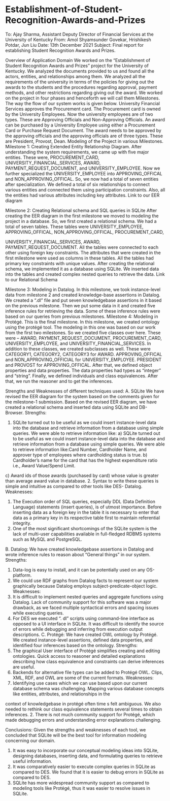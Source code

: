 # Establishment-of-Student-Recognition-Awards-and-Prizes
To: Ajay Sharma, Assistant Deputy Director of Financial Services at the University of Kentucky
From: Amol Shyamsunder Govekar, Hrishikesh Potdar, Jun Liu
Date: 13th December 2021
Subject: Final report for establishing Student Recognition Awards and Prizes.


Overview of Application Domain
We worked on the “Establishment of Student Recognition Awards and Prizes” project for the University of Kentucky. We analyzed the documents provided to us and found all the actors, entities, and relationships among them. We analyzed all the requirements of the university in terms of the policies for giving out the awards to the students and the procedures regarding approval, payment methods, and other restrictions regarding giving out the award. We worked on the project in four phases and henceforth we will call them Milestones.
The way the flow of our system works is given below.
University Financial Services approves the Procurement card. The Procurement card is owned by the University Employees. Now the university employees are of two types. These are Approving Officials and Non-Approving Officials. An award can be purchased by a University Employee using either a Procurement Card or Purchase Request Document. The award needs to be approved by the approving officials and the approving officials are of three types. These are President, Provost, Dean.
Modeling of the Project in various Milestones.
Milestone 1: Creating Extended Entity Relationship Diagram.
After understanding the system requirements, we came up with five major entities. These were, PROCUREMENT_CARD, UNIVERSITY_FINANCIAL_SERVICES, AWARD, PAYMENT_REQUEST_DOCUMENT,
and UNIVERSITY_EMPLOYEE. Now we further specialized the UNIVERSITY_EMPLOYEE into APPROVING_OFFICAL and NON_APPROVING_OFFICAL. So, we now had a total of seven entities after specialization. We defined a total of six relationships to connect various entities and connected them using participation constraints. Also, all the entities had various attributes including key attributes.
Link to our EER diagram

Milestone 2: Creating Relational schema and SQL queries in SQLite
After creating the EER diagram in the first milestone we moved to modeling the project in a database. So, we first created a relational schema. We had a total of seven tables. These tables were UNIVERSITY_EMPLOYEE, APPROVING_OFFICAL, NON_APPROVING_OFFICAL, PROCUREMENT_CARD,
 
UNIVERSITY_FINANCIAL_SERVICES, AWARD, PAYMENT_REQUEST_DOCUMENT. All the tables were
connected to each other using foreign key constraints. The attributes that were created in the first milestone were used as columns in these tables. All the tables had primary key constraints with unique values. After creating the relational schema, we implemented it as a database using SQLite. We inserted data into the tables and created complex nested queries to retrieve the data.
Link to our Relational Schema

Milestone 3: Modeling in Datalog.
In this milestone, we took instance-level data from milestone 2 and created knowledge-base assertions in Datalog. We created a “.dl” file and put seven knowledgebase assertions in it based on the previous milestone. Then we put some data in it and created five inference rules for retrieving the data. Some of these inference rules were based on our queries from previous milestones.
Milestone 4: Modeling in Protégé.
This is the final milestone. In this milestone, we created ontology using the protégé tool. The modeling in this one was based on our work from the first two milestones. So we created five classes over here. These were – AWARD, PAYMENT_REQUEST_DOCUMENT, PROCUREMENT_CARD, UNIVERSITY_EMPLOYEE, and
UNIVERSITY_FINANCIAL_SERVICES. In addition to these classes, we created subclasses as well. These were CATEGORY1, CATEGORY2, CATEGORY3 for AWARD. APPROVING_OFFICAL and NON_APPROVING_OFFICIAL       for       UNIVERSITY_EMPLOYEE.       PRESIDENT       and       PROVOST   for
APPROVING_OFFICAL. After that, we defined object properties and data properties. The data properties had types as “integer” and “string”. Finally, we defined individuals and class equivalences. After that, we run the reasoner and to get the inferences.


Strengths and Weaknesses of different techniques used:
A.	SQLite
We have revised the EER diagram for the system based on the comments given for the milestone-1 submission. Based on the revised EER diagram, we have created a relational schema and inserted data using SQLite and DB-Browser.
Strengths:
1.	SQLite turned out to be useful as we could insert instance-level data into the database and retrieve information from a database using simple queries. We were able to retrieve information like:
a)	SQLite turned out to be useful as we could insert instance-level data into the database and retrieve information from a database using simple queries. We were able to retrieve information like:Card Number, Cardholder Name, and approver type of employees where cardholding status is true.
b)	Cardholder’s name for the card that has the highest expenditure ratio i.e., Award Value/Spend Limit.
 
c)	Award ids of those awards (purchased by card) whose value is greater than average award value in database.
2.	Syntax to write these queries is simple and intuitive as compared to other tools like DES- Datalog.
Weaknesses:
1.	The Execution order of SQL queries, especially DDL (Data Definition Language) statements (insert queries), is of utmost importance. Before inserting data as a foreign key in the table it is necessary to enter that data as a primary key in its respective table first to maintain referential integrity.
2.	One of the most significant shortcomings of the SQLite system is the lack of multi-user capabilities available in full-fledged RDBMS systems such as MySQL and PostgreSQL.


B.	Datalog:
We have created knowledgebase assertions in Datalog and wrote inference rules to reason about
“General things” in our system.
Strengths:
1.	Data-log is easy to install, and it can be potentially used on any OS-platform.
2.	We could use RDF graphs from Datalog facts to represent our system graphically because Datalog employs subject-predicate-object logic.
Weaknesses:
1.	It is difficult to implement nested queries and aggregate functions using Datalog. Lack of community support for this software was a major drawback, as we faced multiple syntactical errors and spacing issues while executing queries.
2.	For DES we executed “. dl” scripts using command-line interface as opposed to a UI interface in SQLite. It was difficult to identify the source of errors while debugging and inferring from execution output descriptions.
C.	Protégé:
We have created OWL ontology by Protégé. We created instance-level assertions, defined data properties, and identified four inferences based on the ontology.
Strengths:
1.	The graphical User interface of Protégé simplifies creating and editing ontologies. Quick access to reasoner and detailed explanations describing how class equivalence and constraints can derive inferences are useful.
2.	Backends for alternative file types can be added to Protégé OWL. Clips, XML, RDF, and OWL are some of the current formats.
Weaknesses:
1.	Identifying use cases which we can use based upon our current database schema was challenging. Mapping various database concepts like entities, attributes, and relationships in the
 
context of knowledgebase in protégé often time s felt ambiguous. We also needed to rethink our class equivalence statements several times to obtain inferences.
2.	There is not much community support for Protégé, which made debugging errors and understanding error explanations challenging.


Conclusions:
Given the strengths and weaknesses of each tool, we concluded that SQLite will be the best tool for information modeling concerning our domain.
1.	It was easy to incorporate our conceptual modeling ideas into SQLite, designing databases, inserting data, and formulating queries to retrieve useful information.
2.	It was comparatively easier to execute complex queries in SQLite as compared to DES. We found that it is easier to debug errors in SQLite as compared to DES.
3.	SQLite has more widespread community support as compared to modeling tools like Protégé, thus it was easier to resolve issues in SQLite.
